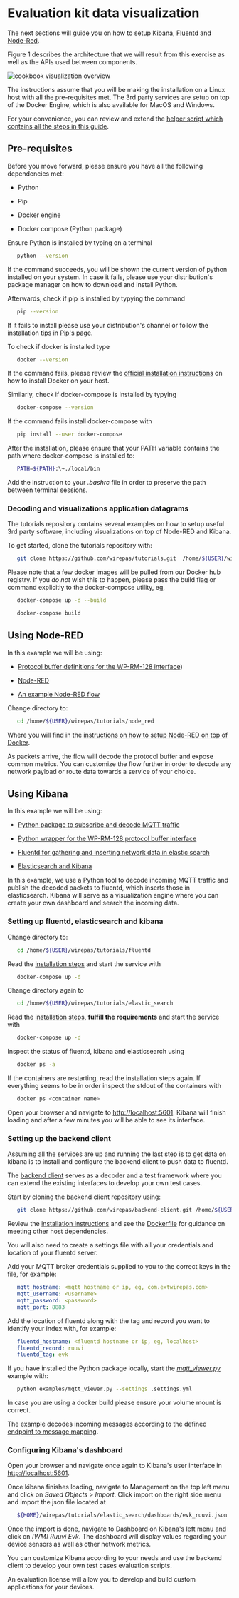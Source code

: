 # Evaluation kit data visualization

The next sections will guide you on how to setup [Kibana](https://www.elastic.co/products/kibana),
[Fluentd](https://www.fluentd.org/) and [Node-Red](https://nodered.org/).


Figure 1 describes the architecture that we will result from this exercise
as well as the APIs used between components.


![cookbook visualization overview][wm_cookbook_viz_overview]


The instructions assume that you will be making the installation on a Linux
host with all the pre-requisites met. The 3rd party services are setup
on top of the Docker Engine, which is also available for MacOS and Windows.

For your convenience, you can review and extend the [helper script which
contains all the steps in this guide](./visualizations_helpers.sh).

## Pre-requisites

Before you move forward, please ensure you have all the following dependencies met:

-   Python

-   Pip

-   Docker engine

-   Docker compose (Python package)


Ensure Python is installed by typing on a terminal

```bash
   python --version
```

If the command succeeds, you will be shown the current version of python installed on your system. In case it fails, please use
your distribution's package manager on how to download and install Python.

Afterwards, check if pip is installed by typying the command

```bash
   pip --version
```

If it fails to install please use your distribution's channel or follow the installation tips in [Pip's page](https://pip.pypa.io/en/stable/installing/).

To check if docker is installed type

```bash
   docker --version
```

If the command fails, please review the [official installation instructions](https://docs.docker.com/install/) on how to install Docker
on your host.

Similarly, check if docker-compose is installed by typying

```bash
   docker-compose --version
```

If the command fails install docker-compose with

```bash
   pip install --user docker-compose
```

After the installation, please ensure that your PATH variable contains the path where docker-compose is installed to:

```bash
   PATH=${PATH}:\~./local/bin
````

Add the instruction to your *.bashrc* file in order to preserve the path between terminal sessions.

### Decoding and visualizations application datagrams

The tutorials repository contains several examples on how to setup useful 3rd party software, including visualizations
on top of Node-RED and Kibana.

To get started, clone the tutorials repository with:

```bash
   git clone https://github.com/wirepas/tutorials.git  /home/${USER}/wirepas/tutorials
```

Please note that a few docker images will be pulled from our Docker hub
registry. If you *do not* wish this to happen, please pass the build flag
or command explicitly to the docker-compose utility, eg,

```bash
   docker-compose up -d --build
```

```bash
   docker-compose build
```

## Using Node-RED

In this example we will be using:

-   [Protocol buffer definitions for the WP-RM-128 interface](https://github.com/wirepas/backend-apis/tree/master/gateway_to_backend/protocol_buffers_files))

-   [Node-RED](https://nodered.org/)

-   [An example Node-RED flow](https://github.com/wirepas/tutorials/blob/master/node_red/wm-red-flow.json)

Change directory to:

```bash
   cd /home/${USER}/wirepas/tutorials/node_red
```

Where you will find in the [instructions on how to setup Node-RED on top of Docker](https://github.com/wirepas/tutorials/blob/master/node_red/README.rst).

As packets arrive, the flow will decode the protocol buffer and expose common metrics. You can customize the flow further in order to decode any network payload or route data towards a service of your choice.

<!-- Illustrate -->

## Using Kibana

In this example we will be using:

-   [Python package to subscribe and decode MQTT traffic](https://github.com/wirepas/backend-client)

-   [Python wrapper for the WP-RM-128 protocol buffer interface](https://github.com/wirepas/backend-apis/tree/master/wrappers/python)

-   [Fluentd for gathering and inserting network data in elastic search](https://www.fluentd.org/)

-   [Elasticsearch and Kibana](https://www.elastic.co/)

In this example, we use a Python tool to decode incoming MQTT traffic and publish the decoded packets to fluentd, which inserts those in elasticsearch.
Kibana will serve as a visualization engine where you can create your own dashboard and search the incoming data.

<!-- Illustrate architecture -->

### Setting up fluentd, elasticsearch and kibana

Change directory to:

```bash
   cd /home/${USER}/wirepas/tutorials/fluentd
```

Read the [installation steps](https://github.com/wirepas/tutorials/tree/master/fluentd) and start the service with

```bash
   docker-compose up -d
```

Change directory again to

```bash
   cd /home/${USER}/wirepas/tutorials/elastic_search
```

Read the [installation steps](https://github.com/wirepas/tutorials/tree/master/elastic_search), **fulfill the requirements** and start the service
with

```bash
   docker-compose up -d
```

Inspect the status of fluentd, kibana and elasticsearch using

```bash
   docker ps -a
```

If the containers are restarting, read the installation steps again. If
everything seems to be in order inspect the stdout of the containers with

```bash
   docker ps <container name>
```

<!-- Add gif of terminal status -->

Open your browser and navigate to [http://localhost:5601](http://localhost:5601). Kibana will finish loading and after a few minutes you will be able to see its interface.

### Setting up the backend client

Assuming all the services are up and running the last step is to get data on
kibana is to install and configure the backend client to push data to fluentd.

The [backend client](https://github.com/wirepas/backend-client) serves as a
decoder and a test framework where you can extend the existing interfaces to
develop your own test cases.

Start by cloning the backend client repository using:

```bash
   git clone https://github.com/wirepas/backend-client.git /home/${USER}/wirepas/backend-client
```

Review the [installation instructions](https://github.com/wirepas/backend-client/blob/master/README.md)
and see the [Dockerfile](https://github.com/wirepas/backend-client/blob/master/container/Dockerfile)
for guidance on meeting other host dependencies.

You will also need to create a settings file with all your credentials and location of your fluentd server.

Add your MQTT broker credentials supplied to you to the correct keys in the file, for example:

```yaml
   mqtt_hostname: <mqtt hostname or ip, eg, com.extwirepas.com>
   mqtt_username: <username>
   mqtt_password: <password>
   mqtt_port: 8883
```

Add the location of fluentd along with the tag and record you want to identify your index with, for example:

```yaml
   fluentd_hostname: <fluentd hostname or ip, eg, localhost>
   fluentd_record: ruuvi
   fluentd_tag: evk
```

If you have installed the Python package locally, start the [*mqtt_viewer.py*](https://github.com/wirepas/backend-client/blob/master/examples/mqtt_viewer.py) example with:

```bash
   python examples/mqtt_viewer.py --settings .settings.yml
```

In case you are using a docker build please ensure your volume mount is correct.

The example decodes incoming messages according to the defined
[endpoint to message mapping](https://github.com/wirepas/backend-client/blob/master/wirepas_backend_client/messages/interface.py).

<!-- Add gif of terminal status -->

### Configuring Kibana's dashboard

Open your browser and navigate once again to Kibana's user interface in [http://localhost:5601](http://localhost:5601).

Once kibana finishes loading, navigate to Management on the top left menu and click on *Saved Objects > Import*. Click import on the right side menu
and import the json file located at

```bash
   ${HOME}/wirepas/tutorials/elastic_search/dashboards/evk_ruuvi.json
```

Once the import is done, navigate to Dashboard on Kibana's left menu and click on *\[WM\] Ruuvi Evk*. The dashboard will display values regarding
your device sensors as well as other network metrics.

You can customize Kibana according to your needs and use the backend client to develop your own test cases evaluation scripts.

An evaluation license will allow you to develop and build custom applications for your devices.

<!-- Add screenshot -->

<!-- Figures -->
[wm_cookbook_viz_overview]:  https://github.com/wirepas/cookbook/blob/master/cookbook/img/cookbook-viz-overview.png
